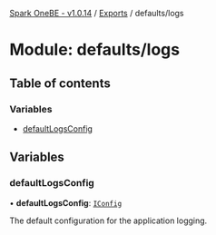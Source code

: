 [Spark OneBE - v1.0.14](../README.md) / [Exports](../modules.md) / defaults/logs

# Module: defaults/logs

## Table of contents

### Variables

- [defaultLogsConfig](defaults_logs.md#defaultlogsconfig)

## Variables

### defaultLogsConfig

• **defaultLogsConfig**: [`IConfig`](../interfaces/System_IConfig.IConfig.md)

The default configuration for the application logging.
